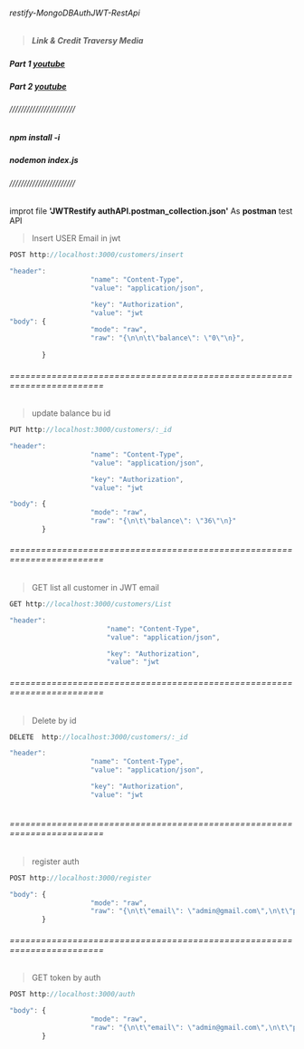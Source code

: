 ###### restify-MongoDBAuthJWT-RestApi 

 > ##### Link & Credit  **Traversy Media**
##### Part 1 [youtube](https://www.youtube.com/watch?v=bqn-sx0v-l0)
##### Part 2 [youtube](https://www.youtube.com/watch?v=oyYOobBuczM)

###### ///////////////////////
##### _npm install -i_
##### _nodemon index.js_
###### ///////////////////////

improt file  **'JWTRestify authAPI.postman_collection.json'** As **postman** test API

> Insert USER Email in jwt
```javascript
POST http://localhost:3000/customers/insert

"header": 
					"name": "Content-Type",
					"value": "application/json",

					"key": "Authorization",
					"value": "jwt 
"body": {
					"mode": "raw",
					"raw": "{\n\n\t\"balance\": \"0\"\n}",
		
        }
 ```
###### ========================================================================

> update balance bu id
```javascript
PUT http://localhost:3000/customers/:_id

"header": 
					"name": "Content-Type",
					"value": "application/json",

					"key": "Authorization",
					"value": "jwt 

"body": {
					"mode": "raw",
					"raw": "{\n\t\"balance\": \"36\"\n}"
		}
```
###### ========================================================================

> GET list all customer in JWT email
```javascript
GET http://localhost:3000/customers/List

"header": 
						"name": "Content-Type",
						"value": "application/json",

						"key": "Authorization",
						"value": "jwt 
```
###### ========================================================================

> Delete by id
```javascript
DELETE  http://localhost:3000/customers/:_id

"header": 
					"name": "Content-Type",
					"value": "application/json",

					"key": "Authorization",
					"value": "jwt 
                
```
###### ========================================================================
> register auth

```javascript
POST http://localhost:3000/register

"body": {
					"mode": "raw",
					"raw": "{\n\t\"email\": \"admin@gmail.com\",\n\t\"password\": \"0123456\"\n}"
		}
```
###### ========================================================================
> GET token by auth
```javascript
POST http://localhost:3000/auth

"body": {
					"mode": "raw",
					"raw": "{\n\t\"email\": \"admin@gmail.com\",\n\t\"password\": \"0123456\"\n}"
		}
 ```
